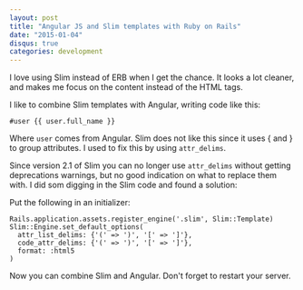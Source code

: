 ```yaml
---
layout: post
title: "Angular JS and Slim templates with Ruby on Rails"
date: "2015-01-04"
disqus: true
categories: development
---
```


I love using Slim instead of ERB when I get the chance. It looks
a lot cleaner, and makes me focus on the content instead of
the HTML tags.

I like to combine Slim templates with Angular, writing code like this:

```
#user {{ user.full_name }}
```

Where `user` comes from Angular. Slim does not like this since it uses
{ and } to group attributes. I used to fix this by using `attr_delims`.

Since version 2.1 of Slim you can no longer use `attr_delims` without
getting deprecations warnings, but no good indication on what to
replace them with. I did som digging in the Slim code and found a
solution:

Put the following in an initializer:

```
Rails.application.assets.register_engine('.slim', Slim::Template)
Slim::Engine.set_default_options(
  attr_list_delims: {'(' => ')', '[' => ']'},
  code_attr_delims: {'(' => ')', '[' => ']'},
  format: :html5
)
```

Now you can combine Slim and Angular. Don't forget to restart your server.

